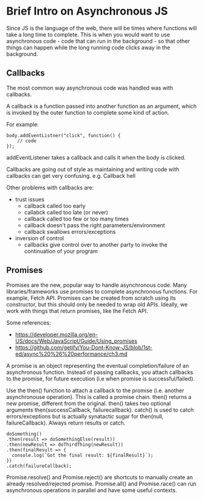 # Brief Intro on Asynchronous JS

Since JS is the language of the web, there will be times where functions will take a long time to complete. This is when you would want to use asynchronous code - code that can run in the background - so that other things can happen while the long running code clicks away in the background.

<h2>Callbacks</h2>

The most common way asynchronous code was handled was with callbacks.

A callback is a function passed into another function as an argument, which is invoked by the outer function to complete some kind of action.

For example:

```
body.addEventListner("click", function() {
    // code
});
```

addEventListener takes a callback and calls it when the body is clicked.

Callbacks are going out of style as maintaining and writing code with callbacks can get very confusing. e.g. Callback hell

Other problems with callbacks are:
- trust issues
    - callback called too early
    - callabck called too late (or never)
    - callback called too few or too many times
    - callback doesn't pass the right parameters/environment
    - callback swallows errors/exceptions
- inversion of control
    - callbacks give control over to another party to invoke the continuation of your program

<h2>Promises</h2>

Promises are the new, popular way to handle asynchronous code. Many libraries/frameworks use promises to complete asynchronous functions. For example, Fetch API. Promises can be created from scratch using its constructor, but this should only be needed to wrap old APIs. Ideally, we work with things that return promises, like the Fetch API.

Some references:
- https://developer.mozilla.org/en-US/docs/Web/JavaScript/Guide/Using_promises
- https://github.com/getify/You-Dont-Know-JS/blob/1st-ed/async%20%26%20performance/ch3.md

A promise is an object representing the eventual completion/failure of an asynchronous function. Instead of passing callbacks, you attach callbacks to the promise, for future execution (i.e when promise is successful/failed).

Use the then() function to attach a callback to the promise (i.e. another asynchronouse operation). This is called a promise chain. then() returns a new promise, different from the original. then() takes two optional arguments then(successCallback, failurecallback). catch() is used to catch errors/exceptions but is actually synatactic sugar for then(null, failureCallback). Always return results or catch.

```
doSomething()
.then(result => doSomethingElse(result))
.then(newResult => doThirdThing(newResult))
.then(finalResult => {
  console.log(`Got the final result: ${finalResult}`);
})
.catch(failureCallback);
```

Promise.resolve() and Promise.reject() are shortcuts to manually create an already resolved/rejected promise.
Promise.all() and Promise.race() can run asynchronous operations in parallel and have some useful contexts.
